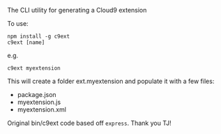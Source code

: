 The CLI utility for generating a Cloud9 extension

To use:

```
npm install -g c9ext
c9ext [name]
```

e.g.

`c9ext myextension`

This will create a folder ext.myextension and populate it with a few files:

- package.json
- myextension.js
- myextension.xml

Original bin/c9ext code based off `express`. Thank you TJ!